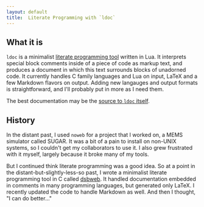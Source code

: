 ```yaml
---
layout: default
title:  Literate Programming with `ldoc`
---
```


## What it is

`ldoc` is a minimalist
[literate programming tool](http://en.wikipedia.org/wiki/Literate_programming)
written in Lua.  It interprets special block comments inside of a
piece of code as markup text, and produces a document in which this
text surrounds blocks of unadorned code.  It currently handles C
family languages and Lua on input, LaTeX and a few Markdown flavors on
output.  Adding new langauges and output formats is straightforward,
and I'll probably put in more as I need them.

The best documentation may be the [source to `ldoc` itself](ldoc.html).

## History

In the distant past, I used `noweb` for a project that I worked on,
a MEMS simulator called SUGAR.  It was a bit of a pain to install on
non-UNIX systems, so I couldn't get my collaborators to use it.
I also grew frustrated with it myself, largely because it broke many
of my tools.

But I continued think literate programming was a good idea.  So at a
point in the distant-but-slightly-less-so past, I wrote a minimalist
literate programming tool in C called
[dsbweb](http://www.cs.cornell.edu/~bindel/software.html).  It handled
documentation embedded in comments in many programming languages, but
generated only LaTeX.  I recently updated the code to handle Markdown
as well.  And then I thought, "I can do better..."
